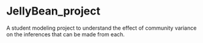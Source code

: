 # JellyBean_project

A student modeling project to understand the effect of community variance on the inferences that can be made from each.
